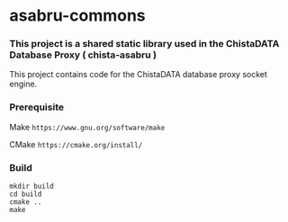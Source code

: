# asabru-commons
### This project is a shared static library used in the ChistaDATA Database Proxy ( chista-asabru ) 

This project contains code for the ChistaDATA database proxy socket engine.

### Prerequisite

Make
`https://www.gnu.org/software/make`

CMake
`https://cmake.org/install/`

### Build

```
mkdir build
cd build
cmake ..
make
```